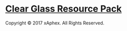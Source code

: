 # [Clear Glass Resource Pack](https://xaphex.github.io/)
Copyright © 2017 xAphex. All Rights Reserved.
